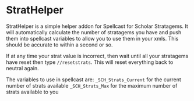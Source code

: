 StratHelper
=====

StratHelper is a simple helper addon for Spellcast for Scholar Stratagems. It will automatically calculate the number of stratagems you have and push them into spellcast variables to allow you to use them in your xmls. This should be accurate to within a second or so.

If at any time your strat value is incorrect, then wait until all your stratagems have reset then type `//resetstrats`. This will reset everything back to neutral again.

The variables to use in spellcast are:
`_SCH_Strats_Current` for the current number of strats available
`_SCH_Strats_Max` for the maximum number of strats available to you

